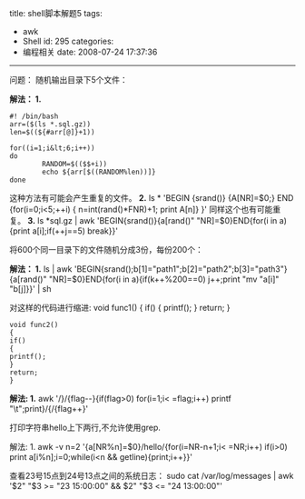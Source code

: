 title: shell脚本解题5
tags:
  - awk
  - Shell
id: 295
categories:
  - 编程相关
date: 2008-07-24 17:37:36
---

问题：
随机输出目录下5个文件：

**解法：
1.**

	#! /bin/bash
	arr=($(ls *.sql.gz))
	len=$((${#arr[@]}+1))

	for((i=1;i&lt;6;i++))
	do
	        RANDOM=$(($$+i))
	        echo ${arr[$((RANDOM%len))]}
	done
这种方法有可能会产生重复的文件。
**2.**
	ls * 'BEGIN {srand()} {A[NR]=$0;} END {for(i=0;i&lt;5;++i) { n=int(rand()*FNR)+1; print A[n]} }'
同样这个也有可能重复。
**3.**
	ls *sql.gz | awk 'BEGIN{srand()}{a[rand()" "NR]=$0}END{for(i in a) {print a[i];if(++j==5) break}}'

将600个同一目录下的文件随机分成3份，每份200个：

**解法：
1.**
	ls | awk 'BEGIN{srand();b[1]="path1";b[2]="path2";b[3]="path3"}{a[rand()" "NR]=$0}END{for(i in a){if(k++%200==0) j++;print "mv "a[i]" "b[j]}}' | sh

对这样的代码进行缩进:
	void func1()
	{
	if()
	{
	printf();
	}
	return;
	}

	void func2()
	{
	if()
	{
	printf();
	}
	return;
	}

**解法:
1.**
	awk '/}/{flag--}{if(flag>0) for(i=1;i< =flag;i++) printf "\t";print}/{/{flag++}'

打印字符串hello上下两行,不允许使用grep.

解法:
1.
	awk -v n=2 '{a[NR%n]=$0}/hello/{for(i=NR-n+1;i< =NR;i++) if(i>0) print a[i%n];i=0;while(i<n && getline){print;i++}}'

查看23号15点到24号13点之间的系统日志：
sudo cat /var/log/messages | awk '$2" "$3 >= "23 15:00:00" && $2" "$3 <= "24 13:00:00"' 